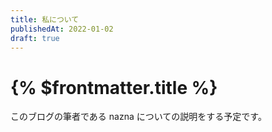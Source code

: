 ```yaml
---
title: 私について
publishedAt: 2022-01-02
draft: true
---
```


# {% $frontmatter.title %}

このブログの筆者である nazna についての説明をする予定です。
